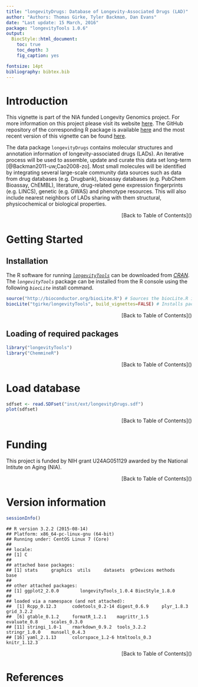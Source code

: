 ```yaml
---
title: "longevityDrugs: Database of Longevity-Associated Drugs (LAD)" 
author: "Authors: Thomas Girke, Tyler Backman, Dan Evans"
date: "Last update: 15 March, 2016" 
package: "longevityTools 1.0.6"
output:
  BiocStyle::html_document:
    toc: true
    toc_depth: 3
    fig_caption: yes

fontsize: 14pt
bibliography: bibtex.bib
---
```

<!--
%% \VignetteEngine{knitr::rmarkdown}
%\VignetteIndexEntry{Overview Vignette}
%% \VignetteDepends{methods}
%% \VignetteKeywords{compute cluster, pipeline, reports}
%% \VignettePackage{longevityTools}
-->

<!---
- Compile from command-line
echo "rmarkdown::render('longevityDrugs.Rmd', clean=F)" | R -slave; R CMD Stangle longevityDrugs.Rmd

- Commit to github
git commit -am "some edits"; git push -u origin master

- To customize font size and other style features, add this line to output section in preamble:  
    css: style.css
-->

<script type="text/javascript">
document.addEventListener("DOMContentLoaded", function() {
  document.querySelector("h1").className = "title";
});
</script>
<script type="text/javascript">
document.addEventListener("DOMContentLoaded", function() {
  var links = document.links;  
  for (var i = 0, linksLength = links.length; i < linksLength; i++)
    if (links[i].hostname != window.location.hostname)
      links[i].target = '_blank';
});
</script>



# Introduction 
This vignette is part of the NIA funded Longevity Genomics project. For more information on this project please visit its 
website [here](http://www.longevitygenomics.org/projects/). The GitHub repository of the corresponding R package 
is available <a href="https://github.com/tgirke/longevityTools">here</a> and the most recent version of this 
vignette can be found <a href="https://htmlpreview.github.io/?https://github.com/tgirke/longevityTools/blob/master/vignettes/longevityDrugs.html">here</a>.

The data package `longevityDrugs` contains molecular structures and annotation information
of longevity-associated drugs (LADs). An iterative process will be used to assemble, update and 
curate this data set long-term [@Backman2011-uw,Cao2008-zo]. Most small molecules will be identified by integrating several
large-scale community data sources such as data from drug databases (e.g.
Drugbank), bioassay databases (e.g. PubChem Bioassay, ChEMBL), literature,
drug-related gene expression fingerprints (e.g. LINCS), genetic (e.g. GWAS) and
phenotype resources. This will also include nearest neighbors of LADs sharing
with them structural, physicochemical or biological properties.


<div align="right">[Back to Table of Contents]()</div>


# Getting Started

## Installation

The R software for running [_`longevityTools`_](https://github.com/tgirke/longevityTools) can be downloaded from [_CRAN_](http://cran.at.r-project.org/). The _`longevityTools`_ package can be installed from the R console using the following _`biocLite`_ install command. 


```r
source("http://bioconductor.org/biocLite.R") # Sources the biocLite.R installation script 
biocLite("tgirke/longevityTools", build_vignettes=FALSE) # Installs package from GitHub
```
<div align="right">[Back to Table of Contents]()</div>

## Loading of required packages


```r
library("longevityTools") 
library("ChemmineR") 
```

<div align="right">[Back to Table of Contents]()</div>

# Load database


```r
sdfset <- read.SDFset("inst/ext/longevityDrugs.sdf")
plot(sdfset)
```

<div align="right">[Back to Table of Contents]()</div>

# Funding
This project is funded by NIH grant U24AG051129 awarded by the National Intitute on Aging (NIA).

<div align="right">[Back to Table of Contents]()</div>

# Version information


```r
sessionInfo()
```

```
## R version 3.2.2 (2015-08-14)
## Platform: x86_64-pc-linux-gnu (64-bit)
## Running under: CentOS Linux 7 (Core)
## 
## locale:
## [1] C
## 
## attached base packages:
## [1] stats     graphics  utils     datasets  grDevices methods   base     
## 
## other attached packages:
## [1] ggplot2_2.0.0        longevityTools_1.0.4 BiocStyle_1.8.0     
## 
## loaded via a namespace (and not attached):
##  [1] Rcpp_0.12.3      codetools_0.2-14 digest_0.6.9     plyr_1.8.3       grid_3.2.2      
##  [6] gtable_0.1.2     formatR_1.2.1    magrittr_1.5     evaluate_0.8     scales_0.3.0    
## [11] stringi_1.0-1    rmarkdown_0.9.2  tools_3.2.2      stringr_1.0.0    munsell_0.4.3   
## [16] yaml_2.1.13      colorspace_1.2-6 htmltools_0.3    knitr_1.12.3
```
<div align="right">[Back to Table of Contents]()</div>

# References
